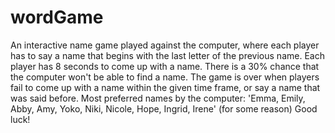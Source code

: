 # wordGame
An interactive name game played against the computer, where each player has to say a name that begins with the last letter of the previous name.
Each player has 8 seconds to come up with a name. There is a 30% chance that the computer won't be able to find a name.
The game is over when players fail to come up with a name within the given time frame, or say a name that was said before.
Most preferred names by the computer: 'Emma, Emily, Abby, Amy, Yoko, Niki, Nicole, Hope, Ingrid, Irene' (for some reason)
Good luck!
